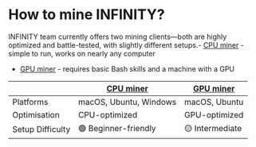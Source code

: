 # How to mine INFINITY?

INFINITY team currently offers two mining clients—both are highly optimized and battle-tested, with slightly different setups.- [CPU miner](https://github.com/8finity-xyz/miner-cpu-go) - simple to run, works on nearly any computer
- [GPU miner](https://github.com/8finity-xyz/miner-gpu-python) - requires basic Bash skills and a machine with a GPU

| | [CPU miner](https://github.com/8finity-xyz/miner-cpu-go) | [GPU miner](https://github.com/8finity-xyz/miner-gpu-python) |
|--|--|--|
|Platforms| macOS, Ubuntu, Windows| macOS, Ubuntu|
| Optimisation | CPU-optimized | GPU-optimized |
| Setup Difficulty | 🟢 Beginner-friendly | 🟡 Intermediate |
